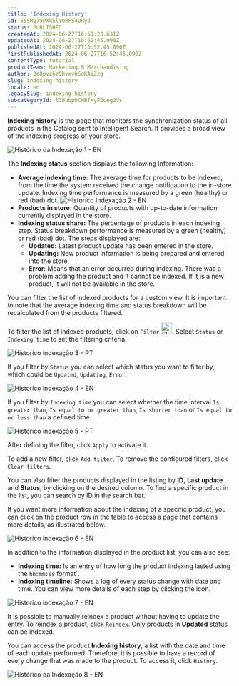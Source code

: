 ```yaml
---
title: 'Indexing History'
id: 55SRQ79PXk5lTURF54DRyJ
status: PUBLISHED
createdAt: 2024-06-27T16:51:28.631Z
updatedAt: 2024-06-27T16:52:45.090Z
publishedAt: 2024-06-27T16:52:45.090Z
firstPublishedAt: 2024-06-27T16:52:45.090Z
contentType: tutorial
productTeam: Marketing & Merchandising
author: 2o8pvz6z9hvxvhSoKAiZzg
slug: indexing-history
locale: en
legacySlug: indexing-history
subcategoryId: l3DubpOCHBfKyF2ueg2Vs
---
```


**Indexing history** is the page that monitors the synchronization status of all products in the Catalog sent to Intelligent Search. It provides a broad view of the indexing progress of your store.

![Histórico da Indexação 1 - EN](//images.ctfassets.net/alneenqid6w5/5xzFLcLomZTSXgdqyK2rH/4c8e68f1fe949820607fa47d9ed5f549/Screenshot_2022-09-01_at_12-51-24_Indexing_History.png)

The **Indexing status** section displays the following information:

* **Average indexing time:** The average time for products to be indexed, from the time the system received the change notification to the in-store update. Indexing time performance is measured by a green (healthy) or red (bad) dot. 
![Historico Indexação 2 - EN](//images.ctfassets.net/alneenqid6w5/3xjj1vez5Z6tImLPrJyaGD/9c5ec23fd8ffa11210af003a51e5cb56/Captura_de_Tela_2022-09-01_a__s_12.56.07.png)
* **Products in store:** Quantity of products with up-to-date information currently displayed in the store.
* **Indexing status share:** The percentage of products in each indexing step. Status breakdown performance is measured by a green (healthy) or red (bad) dot. The steps displayed are:
    * **Updated:** Latest product update has been entered in the store.
    * **Updating:** New product information is being prepared and entered into the store.
    * **Error**: Means that an error occurred during indexing. There was a problem adding the product and it cannot be indexed. If it is a new product, it will not be available in the store.

You can filter the list of indexed products for a custom view. It is important to note that the average indexing time and status breakdown will be recalculated from the products filtered. 

To filter the list of indexed products, click on `Filter` <img src="//images.ctfassets.net/alneenqid6w5/7fFqJC2W7BQXSHlocRAqOM/dc6cf099d6add3b55d0353024dcc3ca8/Screenshot_2022-09-01_at_13-46-21_EDU-7374_-_Documenta____o_nova_tela_de_indexa____o.png" alt="filtros" width="25"/>. Select `Status` or `Indexing time` to set the filtering criteria. 

![Historico indexação 3 - PT](//images.ctfassets.net/alneenqid6w5/4lDygmJ2FzZsQF60nVb4fj/09caff4ffeaa1012d0827b8748a52a58/Captura_de_Tela_2022-09-01_a__s_13.12.32.png)

If you filter by `Status` you can select which status you want to filter by, which could be `Updated`, `Updating`, `Error`.

![Historico indexação 4 - EN](//images.ctfassets.net/alneenqid6w5/1ryNxIRRLeuZtRfhV4BmuQ/7ed5fc757d20d3d07952d0385c232e90/Captura_de_Tela_2022-09-01_a__s_13.13.49.png)

If you filter by `Indexing time` you can select whether the time interval `Is greater than`, `Is equal to or greater than`, `Is shorter than` or `Is equal to or less than` a defined time.

![Historico indexação 5 - PT](//images.ctfassets.net/alneenqid6w5/5OzQHzuBsYz0jHpBP3f71k/3fd6848c357c8f6a5e2466b916032194/Captura_de_Tela_2022-09-01_a__s_13.17.24.png)

After defining the filter, click `Apply` to activate it. 

To add a new filter, click <i class="fa-solid fa-plus"></i> `Add filter`. To remove the configured filters, click `Clear filters`.

You can also filter the products displayed in the listing by **ID**, **Last update** and **Status**, by clicking on the desired column. To find a specific product in the list, you can search by ID in the search bar.

If you want more information about the indexing of a specific product, you can click on the product row in the table to access a page that contains more details, as illustrated below.

![Historico indexação 6 - EN](//images.ctfassets.net/alneenqid6w5/1sDrEMUBa3D7JbzF8EOXmX/19fab2fceab8d295516bcb28e3682511/Screenshot_2022-09-01_at_13-19-22_Indexing_History.png)

In addition to the information displayed in the product list, you can also see:

* **Indexing time:** Is an entry of how long the product indexing lasted using the `hh:mm:ss` format`.
* **Indexing timeline:** Shows a log of every status change with date and time. You can view more details of each step by clicking the <i class="fa-solid fa-chevron-down"></i> icon.

![Historico indexação 7 - EN](//images.ctfassets.net/alneenqid6w5/7cKIak0WrkdJocLWtyxzvo/aea6679f994ad55f2b66ee3e50472014/Screenshot_2022-09-01_at_13-23-51_Indexing_History.png)

It is possible to manually reindex a product without having to update the entry. To reindex a product, click <i class="fa-solid fa-arrows-rotate"></i> `Reindex`. Only products in **Updated** status can be indexed.

You can access the product **Indexing history**, a list with the date and time of each update performed. Therefore, it is possible to have a record of every change that was made to the product. To access it, click <i class="fa-solid fa-arrows-rotate"></i> `History`. 

![Histórico da Indexação 8 - EN](//images.ctfassets.net/alneenqid6w5/6SYLHXtHBZRF6OvvNMuwNv/19bb63c8ed3d288213641d45ba702741/Screenshot_2022-09-01_at_13-41-59_Indexing_History.png)
